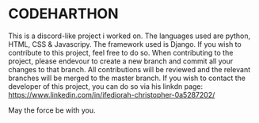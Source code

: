 # CODEHARTHON
This is a discord-like project i worked on.
The languages used are python, HTML, CSS & Javascripy.
The framework used is Django.
If you wish to contribute to this project, feel free to do so.
When contributing to the project, please endevour to create a new branch and commit all your changes to that branch.
All contributions will be reviewed and the relevant branches will be merged to the master branch.
If you wish to contact the developer of this project, you can do so via his linkdn page: https://www.linkedin.com/in/ifediorah-christopher-0a5287202/

May the force be with you.
